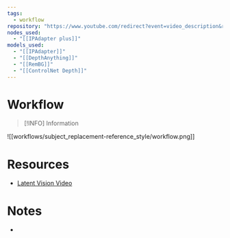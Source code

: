 ```yaml
---
tags:
  - workflow
repository: "https://www.youtube.com/redirect?event=video_description&redir_token=QUFFLUhqblZlaGM2VldtVlplUmlaRzZaRXhURDNQcmRZZ3xBQ3Jtc0ttV294ZE0xZzd2a3hOZUhHZkh3RHF0N3JCNGE1X2pmVXhCazNHSTZZeC1LVzUtZnk4LUdTTWJISFBXSTNFVHdpc2JFM2ZPbDZFRDVtVG02MGYxRjBQVndHVFo4MXZlT3R0NHJXYzk4OEFlcUdIazBkdw&q=https%3A%2F%2Ff.latent.vision%2Fdownload%2Fstyle_transfer.zip&v=gmwZGC8UVHE"
nodes_used:
  - "[[IPAdapter plus]]"
models_used:
  - "[[IPAdapter]]"
  - "[[DepthAnything]]"
  - "[[RemBG]]"
  - "[[ControlNet Depth]]"
---
```

# Workflow

> [!INFO] Information
>

![[workflows/subject_replacement-reference_style/workflow.png]]

# Resources

- [Latent Vision Video](https://www.youtube.com/watch?v=gmwZGC8UVHE)

# Notes

-

